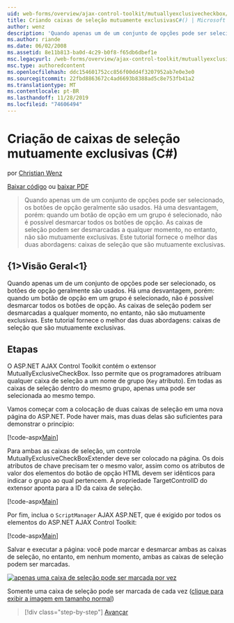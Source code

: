 ```yaml
---
uid: web-forms/overview/ajax-control-toolkit/mutuallyexclusivecheckbox/creating-mutually-exclusive-checkboxes-cs
title: Criando caixas de seleção mutuamente exclusivasC#() | Microsoft Docs
author: wenz
description: 'Quando apenas um de um conjunto de opções pode ser selecionado, os botões de opção geralmente são usados. Há uma desvantagem, porém: quando um botão de opção em um grupo é selecionado,...'
ms.author: riande
ms.date: 06/02/2008
ms.assetid: 8e11b813-ba0d-4c29-b0f8-f65db6dbef1e
msc.legacyurl: /web-forms/overview/ajax-control-toolkit/mutuallyexclusivecheckbox/creating-mutually-exclusive-checkboxes-cs
msc.type: authoredcontent
ms.openlocfilehash: ddc154601752cc856f00dd4f3207952ab7e0e3e0
ms.sourcegitcommit: 22fbd8863672c4ad6693b8388ad5c8e753fb41a2
ms.translationtype: MT
ms.contentlocale: pt-BR
ms.lasthandoff: 11/28/2019
ms.locfileid: "74606494"
---
```

# <a name="creating-mutually-exclusive-checkboxes-c"></a>Criação de caixas de seleção mutuamente exclusivas (C#)

por [Christian Wenz](https://github.com/wenz)

[Baixar código](https://download.microsoft.com/download/9/3/f/93f8daea-bebd-4821-833b-95205389c7d0/MutuallyExclusiveCheckBox0.cs.zip) ou [baixar PDF](https://download.microsoft.com/download/b/6/a/b6ae89ee-df69-4c87-9bfb-ad1eb2b23373/mutuallyexclusivecheckbox0CS.pdf)

> Quando apenas um de um conjunto de opções pode ser selecionado, os botões de opção geralmente são usados. Há uma desvantagem, porém: quando um botão de opção em um grupo é selecionado, não é possível desmarcar todos os botões de opção. As caixas de seleção podem ser desmarcadas a qualquer momento, no entanto, não são mutuamente exclusivas. Este tutorial fornece o melhor das duas abordagens: caixas de seleção que são mutuamente exclusivas.

## <a name="overview"></a>{1&gt;Visão Geral&lt;1}

Quando apenas um de um conjunto de opções pode ser selecionado, os botões de opção geralmente são usados. Há uma desvantagem, porém: quando um botão de opção em um grupo é selecionado, não é possível desmarcar todos os botões de opção. As caixas de seleção podem ser desmarcadas a qualquer momento, no entanto, não são mutuamente exclusivas. Este tutorial fornece o melhor das duas abordagens: caixas de seleção que são mutuamente exclusivas.

## <a name="steps"></a>Etapas

O ASP.NET AJAX Control Toolkit contém o extensor MutuallyExclusiveCheckBox. Isso permite que os programadores atribuam qualquer caixa de seleção a um nome de grupo (`Key` atributo). Em todas as caixas de seleção dentro do mesmo grupo, apenas uma pode ser selecionada ao mesmo tempo.

Vamos começar com a colocação de duas caixas de seleção em uma nova página do ASP.NET. Pode haver mais, mas duas delas são suficientes para demonstrar o princípio:

[!code-aspx[Main](creating-mutually-exclusive-checkboxes-cs/samples/sample1.aspx)]

Para ambas as caixas de seleção, um controle MutuallyExclusiveCheckBoxExtender deve ser colocado na página. Os dois atributos de chave precisam ter o mesmo valor, assim como os atributos de valor dos elementos do botão de opção HTML devem ser idênticos para indicar o grupo ao qual pertencem. A propriedade TargetControlID do extensor aponta para a ID da caixa de seleção.

[!code-aspx[Main](creating-mutually-exclusive-checkboxes-cs/samples/sample2.aspx)]

Por fim, inclua o `ScriptManager` AJAX ASP.NET, que é exigido por todos os elementos do ASP.NET AJAX Control Toolkit:

[!code-aspx[Main](creating-mutually-exclusive-checkboxes-cs/samples/sample3.aspx)]

Salvar e executar a página: você pode marcar e desmarcar ambas as caixas de seleção, no entanto, em nenhum momento, ambas as caixas de seleção podem ser marcadas.

[![apenas uma caixa de seleção pode ser marcada por vez](creating-mutually-exclusive-checkboxes-cs/_static/image2.png)](creating-mutually-exclusive-checkboxes-cs/_static/image1.png)

Somente uma caixa de seleção pode ser marcada de cada vez ([clique para exibir a imagem em tamanho normal](creating-mutually-exclusive-checkboxes-cs/_static/image3.png))

> [!div class="step-by-step"]
> [Avançar](creating-mutually-exclusive-checkboxes-vb.md)
